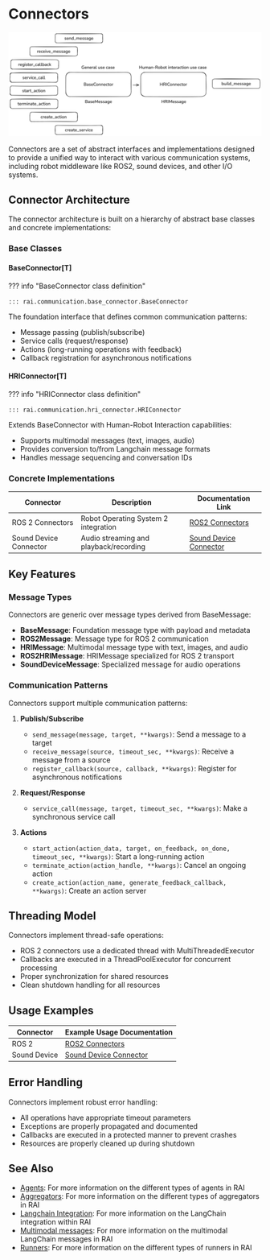 # Connectors

![connectors](../../imgs/connectors.png)

Connectors are a set of abstract interfaces and implementations designed to provide a unified way to
interact with various communication systems, including robot middleware like ROS2, sound devices,
and other I/O systems.

## Connector Architecture

The connector architecture is built on a hierarchy of abstract base classes and concrete
implementations:

### Base Classes

#### BaseConnector[T]

??? info "BaseConnector class definition"

    ::: rai.communication.base_connector.BaseConnector

The foundation interface that defines common communication patterns:

-   Message passing (publish/subscribe)
-   Service calls (request/response)
-   Actions (long-running operations with feedback)
-   Callback registration for asynchronous notifications

#### HRIConnector[T]

??? info "HRIConnector class definition"

    ::: rai.communication.hri_connector.HRIConnector

Extends BaseConnector with Human-Robot Interaction capabilities:

-   Supports multimodal messages (text, images, audio)
-   Provides conversion to/from Langchain message formats
-   Handles message sequencing and conversation IDs

### Concrete Implementations

| Connector              | Description                            | Documentation Link                         |
| ---------------------- | -------------------------------------- | ------------------------------------------ |
| ROS 2 Connectors       | Robot Operating System 2 integration   | [ROS2 Connectors](./ROS_2_Connectors.md)   |
| Sound Device Connector | Audio streaming and playback/recording | [Sound Device Connector](./sounddevice.md) |

## Key Features

### Message Types

Connectors are generic over message types derived from BaseMessage:

-   **BaseMessage**: Foundation message type with payload and metadata
-   **ROS2Message**: Message type for ROS 2 communication
-   **HRIMessage**: Multimodal message type with text, images, and audio
-   **ROS2HRIMessage**: HRIMessage specialized for ROS 2 transport
-   **SoundDeviceMessage**: Specialized message for audio operations

### Communication Patterns

Connectors support multiple communication patterns:

1.  **Publish/Subscribe**

    -   `send_message(message, target, **kwargs)`: Send a message to a target
    -   `receive_message(source, timeout_sec, **kwargs)`: Receive a message from a source
    -   `register_callback(source, callback, **kwargs)`: Register for asynchronous notifications

2.  **Request/Response**

    -   `service_call(message, target, timeout_sec, **kwargs)`: Make a synchronous service call

3.  **Actions**

    -   `start_action(action_data, target, on_feedback, on_done, timeout_sec, **kwargs)`: Start a
        long-running action
    -   `terminate_action(action_handle, **kwargs)`: Cancel an ongoing action
    -   `create_action(action_name, generate_feedback_callback, **kwargs)`: Create an action server

## Threading Model

Connectors implement thread-safe operations:

-   ROS 2 connectors use a dedicated thread with MultiThreadedExecutor
-   Callbacks are executed in a ThreadPoolExecutor for concurrent processing
-   Proper synchronization for shared resources
-   Clean shutdown handling for all resources

## Usage Examples

| Connector    | Example Usage Documentation                              |
| ------------ | -------------------------------------------------------- |
| ROS 2        | [ROS2 Connectors](./ROS_2_Connectors.md#example-usage)   |
| Sound Device | [Sound Device Connector](./sounddevice.md#example-usage) |

## Error Handling

Connectors implement robust error handling:

-   All operations have appropriate timeout parameters
-   Exceptions are properly propagated and documented
-   Callbacks are executed in a protected manner to prevent crashes
-   Resources are properly cleaned up during shutdown

## See Also

-   [Agents](../agents/overview.md): For more information on the different types of agents in RAI
-   [Aggregators](../aggregators/overview.md): For more information on the different types of aggregators in RAI
-   [Langchain Integration](../langchain_integration/overview.md): For more information on the LangChain integration within RAI
-   [Multimodal messages](../langchain_integration/multimodal_messages.md): For more information on the multimodal LangChain messages in RAI
-   [Runners](../runners/overview.md): For more information on the different types of runners in RAI

